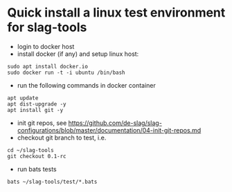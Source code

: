 # Quick install a linux test environment for slag-tools

* login to docker host
* install docker (if any) and setup linux host: 

```
sudo apt install docker.io
sudo docker run -t -i ubuntu /bin/bash

```
* run the following commands in docker container
```
apt update
apt dist-upgrade -y
apt install git -y

```
* init git repos, see https://github.com/de-slag/slag-configurations/blob/master/documentation/04-init-git-repos.md
* checkout git branch to test, i.e.
```
cd ~/slag-tools
git checkout 0.1-rc

```
* run bats tests
```
bats ~/slag-tools/test/*.bats

```
